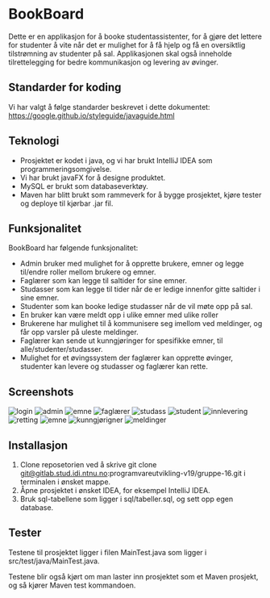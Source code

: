 # BookBoard

Dette er en applikasjon for å booke studentassistenter, for å gjøre det lettere for studenter å vite når det er mulighet for å få hjelp og få en oversiktlig tilstrømning av studenter på sal.
Applikasjonen skal også inneholde tilrettelegging for bedre kommunikasjon og levering av øvinger.

## Standarder for koding

Vi har valgt å følge standarder beskrevet i dette dokumentet: https://google.github.io/styleguide/javaguide.html

## Teknologi

* Prosjektet er kodet i java, og vi har brukt IntelliJ IDEA som programmeringsomgivelse. 
* Vi har brukt javaFX for å designe produktet. 
* MySQL er brukt som databaseverktøy.
* Maven har blitt brukt som rammeverk for å bygge prosjektet, kjøre tester og deploye til kjørbar .jar fil.

## Funksjonalitet

BookBoard har følgende funksjonalitet:
* Admin bruker med mulighet for å opprette brukere, emner og legge til/endre roller mellom brukere og emner.
* Faglærer som kan legge til saltider for sine emner.
* Studasser som kan legge til tider når de er ledige innenfor gitte saltider i sine emner.
* Studenter som kan booke ledige studasser når de vil møte opp på sal.
* En bruker kan være meldt opp i ulike emner med ulike roller
* Brukerene har mulighet til å kommunisere seg imellom ved meldinger, og får opp varsler på uleste meldinger.
* Faglærer kan sende ut kunngjøringer for spesifikke emner, til alle/studenter/studasser.
* Mulighet for et øvingssystem der faglærer kan opprette øvinger, studenter kan levere og studasser og faglærer kan rette.

## Screenshots
![login](https://i.imgur.com/UeZLnV3.png)
![admin](https://i.imgur.com/2lfmsDy.png)
![emne](https://i.imgur.com/Pc2nOjK.png)
![faglærer](https://i.imgur.com/I4gtdMd.png)
![studass](https://i.imgur.com/GtApggM.png)
![student](https://i.imgur.com/anq62YH.png)
![innlevering](https://i.imgur.com/o3BemqG.png)
![retting](https://i.imgur.com/ZBoCI0O.png)
![emne](https://i.imgur.com/0lCzvde.png)
![kunngjørigner](https://i.imgur.com/w7D7BdJ.png)
![meldinger](https://i.imgur.com/Cnzhno0.png)

## Installasjon

1. Clone reposetorien ved å skrive git clone git@gitlab.stud.idi.ntnu.no:programvareutvikling-v19/gruppe-16.git i terminalen i ønsket mappe.
2. Åpne prosjektet i ønsket IDEA, for eksempel IntelliJ IDEA.
3. Bruk sql-tabellene som ligger i sql/tabeller.sql, og sett opp egen database.

## Tester

Testene til prosjektet ligger i filen MainTest.java som ligger i src/test/java/MainTest.java.

Testene blir også kjørt om man laster inn prosjektet som et Maven prosjekt, og så kjører Maven test kommandoen.

